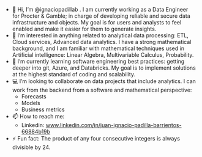 - 👋 Hi, I’m @ignaciopadillab . I am currently working as a Data Engineer for Procter & Gamble; in charge of developing reliable and secure data infrastructure and objects. My goal is for users and analysts to feel enabled and make it easier for them to generate insights.
- 👀 I’m interested in anything related to analytical data processing: ETL, Cloud services, Advanced data analytics. I have a strong mathematical background, and I am familiar with mathematical techniques used in Artificial intelligence: Linear Algebra, Multivariable Calculus, Probability.
- 🌱 I’m currently learning software engineering best practices: getting deeper into git, Azure, and Databricks. My goal is to implement solutions at the highest standard of coding and scalability.
- :computer: I’m looking to collaborate on data projects that include analytics. I can work from the backend from a software and mathematical perspective:
  - Forecasts
  - Models
  - Business metrics
- 📫 How to reach me:
  - Linkedin: www.linkedin.com/in/juan-ignacio-padilla-barrientos-66884b19b
- ⚡ Fun fact: The product of any four consecutive integers is always divisible by 24.

<!---
ignaciopadillab/ignaciopadillab is a ✨ special ✨ repository because its `README.md` (this file) appears on your GitHub profile.
You can click the Preview link to take a look at your changes.
--->
